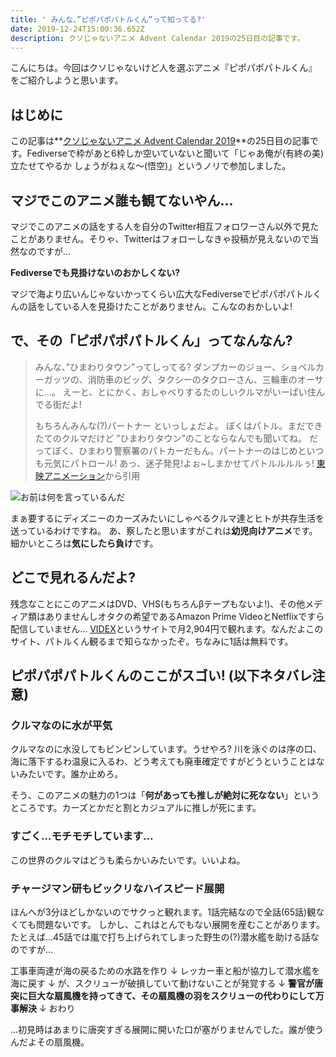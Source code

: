 ```yaml
---
title: ' みんな、”ピポパポパトルくん”って知ってる?'
date: 2019-12-24T15:00:36.652Z
description: クソじゃないアニメ Advent Calendar 2019の25日目の記事です。
---
```

こんにちは。今回はクソじゃないけど人を選ぶアニメ『ピポパポパトルくん』をご紹介しようと思います。

## はじめに

この記事は**[クソじゃないアニメ Advent Calendar 2019](https://adventar.org/calendars/3982)**の25日目の記事です。Fediverseで枠があと6枠しか空いていないと聞いて「じゃあ俺が(有終の美)立たせてやるか しょうがねぇな〜(悟空)」というノリで参加しました。

## マジでこのアニメ誰も観てないやん…

マジでこのアニメの話をする人を自分のTwitter相互フォロワーさん以外で見たことがありません。そりゃ、Twitterはフォローしなきゃ投稿が見えないので当然なのですが…

**Fediverseでも見掛けないのおかしくない?**

マジで海より広いんじゃないかってくらい広大なFediverseでピポパポパトルくんの話をしている人を見掛けたことがありません。こんなのおかしいよ!

## で、その「ピポパポパトルくん」ってなんなん?
> みんな、”ひまわりタウン”ってしってる?
> ダンプカーのジョー、ショベルカーガッツの、消防車のビッグ、タクシーのタクローさん、三輪車のオーサに…。
> えーと、とにかく、おしゃべりするたのしいクルマがいーぱい住んでる街だよ!
>
> もちろんみんな(?)パートナー といっしょだよ。
> ぼくはパトル。まだできたてのクルマだけど ”ひまわりタウン”のことならなんでも聞いてね。
> だってぼく、ひまわり警察署のパトカーだもん。パートナーのはじめといつも元気にパトロール!
> あっ、迷子発見!よぉ~しまかせてパトルルルルぅ!
> [東映アニメーション](http://www.toei-anim.co.jp/tv/patoru/tokei/index.html)から引用

![お前は何を言っているんだ](/img/おまえは何を言っているんだ.jpg)

まぁ要するにディズニーのカーズみたいにしゃべるクルマ達とヒトが共存生活を送っているわけですね。
あ、察したと思いますがこれは**幼児向けアニメ**です。細かいところは**気にしたら負け**です。

## どこで見れるんだよ?
残念なことにこのアニメはDVD、VHS(もちろんβテープもないよ!)、その他メディア類はありませんしオタクの希望であるAmazon Prime VideoとNetflixですら配信していません…
[VIDEX](https://www.videx.jp/detail/anime/v_a_toeianimation/atoa0366_0000/index.htm)というサイトで月2,904円で観れます。なんだよこのサイト、パトルくん観るまで知らなかったぞ。ちなみに1話は無料です。

## ピポパポパトルくんのここがスゴい! (以下ネタバレ注意)
### クルマなのに水が平気
クルマなのに水没してもピンピンしています。うせやろ? 川を泳ぐのは序の口、海に落下するわ温泉に入るわ、どう考えても廃車確定ですがどうということはないみたいです。誰か止めろ。

そう、このアニメの魅力の1つは「**何があっても推しが絶対に死なない**」というところです。カーズとかだと割とカジュアルに推しが死にます。

### すごく…モチモチしています…
この世界のクルマはどうも柔らかいみたいです。いいよね。

### チャージマン研もビックリなハイスピード展開
ほんへが3分ほどしかないのでサクっと観れます。1話完結なので全話(65話)観なくても問題ないです。
しかし、これはとんでもない展開を産むことがあります。たとえば…45話では嵐で打ち上げられてしまった野生の(?)潜水艦を助ける話なのですが…

工事車両達が海の戻るための水路を作り
↓
レッカー車と船が協力して潜水艦を海に戻す
↓
が、スクリューが破損していて動けないことが発覚する
↓
**警官が唐突に巨大な扇風機を持ってきて、その扇風機の羽をスクリューの代わりにして万事解決**
↓
おわり

…初見時はあまりに唐突すぎる展開に開いた口が塞がりませんでした。誰が使うんだよその扇風機。
